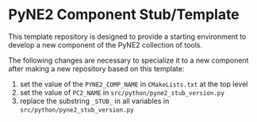 PyNE2 Component Stub/Template
===============================

This template repository is designed to provide a starting environment to develop
a new component of the PyNE2 collection of tools.

The following changes are necessary to specialize it to a new component after
making a new repository based on this template:
1. set the value of the `PYNE2_COMP_NAME` in `CMakeLists.txt` at the top level
2. set the value of `PC2_NAME` in `src/python/pyne2_stub_version.py`
3. replace the substring `_STUB_` in all variables in `src/python/pyne2_stub_version.py`

